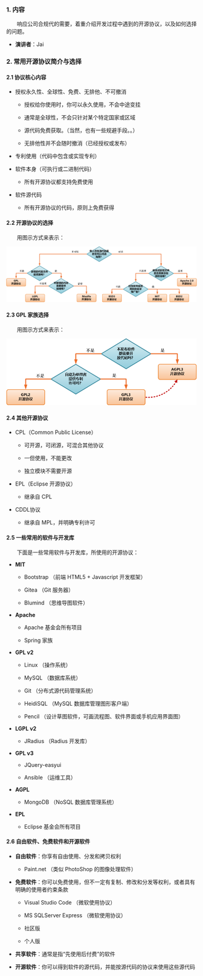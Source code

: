

### 1. 内容

　　响应公司合规代的需要，着重介绍开发过程中遇到的开源协议，以及如何选择的问题。

 + **演讲者**：Jai

### 2. 常用开源协议简介与选择

#### 2.1 协议核心内容

 + 授权永久性、全球性、免费、无排他、不可撤消

    - 授权给你使用时，你可以永久使用，不会中途变挂

    - 通常是全球性，不会只针对某个特定国家或区域

    - 源代码免费获取。（当然，也有一些规避手段。。）

    - 无排他性并不会随时撤消（已经授权或发布）

 + 专利使用（代码中包含或实现专利）

 + 软件本身（可执行或二进制代码）

    - 所有开源协议都支持免费使用

 + 软件源代码

    - 所有开源协议的代码，原则上免费获得

#### 2.2 开源协议的选择

　　用图示方式来表示：

  ![开源选择图示](./images/开源协议选择图.png)

#### 2.3 GPL 家族选择

　　用图示方式来表示：

  ![GPL 选择](./images/GPL开源协议选择图.png)

#### 2.4 其他开源协议

 + CPL（Common Public License）

    - 可开源，可闭源，可混合其他协议

    - 一但使用，不能更改

    - 独立模块不需要开源

 + EPL（Eclipse 开源协议）

    - 继承自 CPL

 + CDDL协议

    - 继承自 MPL，并明确专利许可

#### 2.5 一些常用的软件与开发库

　　下面是一些常用软件与开发库，所使用的开源协议：

 + **MIT**

   - Bootstrap （前端 HTML5 + Javascript 开发框架）

   - Gitea （Git 服务器）

   - Blumind （思维导图软件）

 + **Apache**

   - Apache 基金会所有项目

   - Spring 家族

 + **GPL v2**

   - Linux  （操作系统）

   - MySQL  （数据库系统）

   - Git  （分布式源代码管理系统）

   - HeidiSQL  （MySQL 数据库管理图形客户端）

   - Pencil （设计草图软件，可画流程图、软件界面或手机应用界面图）

 + **LGPL v2**

   - JRadius  （Radius 开发库）

 + **GPL v3**

   - JQuery-easyui

   - Ansible  （运维工具）

 + **AGPL**

   - MongoDB  （NoSQL 数据库管理系统）

 + **EPL**

   - Eclipse 基金会所有项目

#### 2.6 自由软件、免费软件和开源软件

 + **自由软件**：你享有自由使用、分发和拷贝权利

   - Paint.net  （类似 PhotoShop 的图像处理软件）

 + **免费软件**：你可以免费使用，但不一定有复制、修改和分发等权利，或者具有明确的使用者约束条款

   - Visual Studio Code  （微软使用协议）

   - MS SQLServer Express （微软使用协议）

   - 社区版

   - 个人版

 + **共享软件**：通常是指“先使用后付费”的软件

 + **开源软件**：你可以得到软件的源代码，并能按源代码的协议来使用这些源代码



